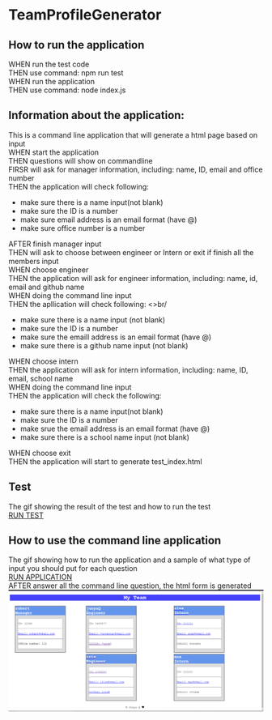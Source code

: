 # TeamProfileGenerator

## How to run the application
WHEN run the test code<br/>
THEN use command: npm run test<br/>
WHEN run the application<br/>
THEN use command: node index.js<br/>

## Information about the application:
This is a command line application that will generate a html page based on input<br/>
WHEN start the application<br/>
THEN questions will show on commandline<br/>
FIRSR will ask for manager information, including: name, ID, email and office number<br/>
THEN the application will check following:  <br/>
- make sure there is a name input(not blank)
- make sure the ID is a number
- make sure email address is an email format (have @)
- make sure office number is a number

AFTER finish manager input<br/>
THEN will ask to choose between engineer or Intern or exit if finish all the members input<br/>
WHEN choose engineer<br/>
THEN the application will ask for engineer information, including: name, id, email and github name<br/>
WHEN doing the command line input<br/>
THEN the apllication will check following: <>br/
- make sure there is a name input (not blank)
- make sure the ID is a number
- make sure the emaill address is an email format (have @)
- make sure there is a github name input (not blank)

WHEN choose intern<br/>
THEN the application will ask for intern information, including: name, ID, email, school name<br/>
WHEN doing the command line input<br/>
THEN the application will check the following: <br/>
- make sure there is a name input(not blank)
- make sure the ID is a number
- make srue the email address is an email format (have @)
- make sure there is a school name input (not blank)

WHEN choose exit<br/>
THEN the application will start to generate test_index.html<br/>

## Test
The gif showing the result of the test and how to run the test<br/>
[RUN TEST](https://drive.google.com/file/d/11wVi8bPus1leRHWzsJrNuAq2arFmJ58A/view?usp=sharing)<br/>

## How to use the command line application 
The gif showing how to run the application and a sample of what type of input you should put for each question<br/>
[RUN APPLICATION](https://drive.google.com/file/d/1JkBsqG-QwPY8PKgzZq2x3Sg4FCOT0EXV/view?usp=sharing)<br/>
AFTER answer all the command line question, the html form is generated
![IMG OF HTML RESULT](img/webpage.png)<br/>

